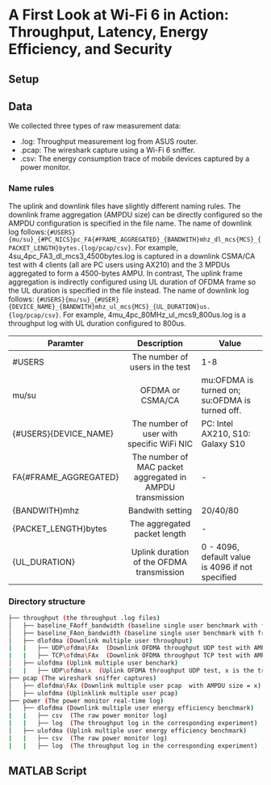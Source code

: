 # A First Look at Wi-Fi 6 in Action: Throughput, Latency, Energy Efficiency, and Security


## Setup
## Data
We collected three types of raw measurement data:
- .log: Throughput measurement log from ASUS router.
- .pcap: The wireshark capture using a Wi-Fi 6 sniffer.
- .csv:  The energy consumption trace of mobile devices captured by a power monitor.

### Name rules
The uplink and downlink files have slightly different naming rules. The downlink frame aggregation (AMPDU size) can be directly configured so the AMPDU configuration is specified in the file name. The name of downlink log follows:`{#USERS}{mu/su}_{#PC_NICS}pc_FA{#FRAME_AGGREGATED}_{BANDWITH}mhz_dl_mcs{MCS}_{PACKET_LENGTH}bytes.{log/pcap/csv}`. 
For example, 4su_4pc_FA3_dl_mcs3_4500bytes.log is captured in a downlink CSMA/CA test with 4 clients (all are PC users using AX210) and the 3 MPDUs aggregated to form a 4500-bytes AMPU.  In contrast, The uplink frame aggregation is indirectly configured using UL duration of OFDMA frame so the UL duration is specified in the file instead. The name of downlink log follows: `{#USERS}{mu/su}_{#USER}{DEVICE_NAME}_{BANDWITH}mhz_ul_mcs{MCS}_{UL_DURATION}us.{log/pcap/csv}`.  For example, 4mu_4pc_80MHz_ul_mcs9_800us.log is a throughput log with UL duration configured to 800us. 

| Paramter     | Description           | Value |
| ------------- |:-------------:| -----|
| #USERS    | The number of users in the test |  1-8 |
| mu/su     | OFDMA or CSMA/CA      |  mu:OFDMA is turned on; su:OFDMA is turned off. |
| {#USERS}{DEVICE_NAME} | The number of user with specific WiFi NIC    |  PC: Intel AX210, S10: Galaxy S10 |
|FA{#FRAME_AGGREGATED}| The number of MAC packet aggregated in AMPDU transmission |- |
|{BANDWITH}mhz| Bandwith setting | 20/40/80| 
|{PACKET_LENGTH}bytes| The aggregated packet length| -|
|{UL_DURATION}| Uplink duration of the OFDMA transmission| 0 - 4096, default value is 4096 if not specified  |


### Directory structure
```bash
├── throughput (the throughput .log files)
│   ├── baseline_FAoff_bandwidth (baseline single user benchmark with frame aggregation turned off)
│   ├── baseline_FAon_bandwidth (baseline single user benchmark with frame aggregation turned on)
│   ├── dlofdma (Downlink multiple user throughput)
|   |   ├── UDP\ofdma\FAx  (Downlink OFDMA throughput UDP test with AMPDU size = x)  
|   |   ├── TCP\ofdma\FAx  (Downlink OFDMA throughput TCP test with AMPDU size = x)
│   ├── ulofdma (Uplink multiple user benchark)
|   |   ├── UDP\ofdma\x  (Uplink OFDMA throughput UDP test, x is the trial id)  
├── pcap (The wireshark sniffer captures)
│   ├── dlofdma\FAx (Downlink multiple user pcap  with AMPDU size = x)
│   ├── ulofdma (Uplinklink multiple user pcap)
├── power (The power monitor real-time log)
│   ├── dlofdma (Downlink multiple user energy efficiency benchmark)
|   |   ├── csv  (The raw power monitor log) 
|   |   ├── log  (The throughput log in the corresponding experiment)  
│   ├── ulofdma (Uplink multiple user energy efficiency benchmark)
|   |   ├── csv  (The raw power monitor log) 
|   |   ├── log  (The throughput log in the corresponding experiment)
```

## MATLAB Script

